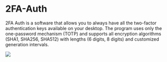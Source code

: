 # 2FA-Auth
2FA Auth is a software that allows you to always have all the two-factor authentication keys available on your desktop. The program uses only the one-password mechanism (TOTP) and supports all encryption algorithms (SHA1, SHA256, SHA512) with lengths (6 digits, 8 digits) and customized generation intervals.

<img src="https://www.mariusbinary.altervista.org/assets/2fa_auth/docs/prev2.PNG" />
